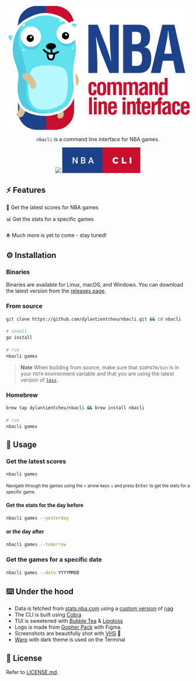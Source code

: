 <div align='center'>
<img src="screenshots/banner.svg">

`nbacli` is a command line interface for NBA games.

<p>
  <img src="https://forthebadge.com/images/badges/made-with-go.svg">
  <img src="screenshots/nba-cli.svg">
</p>
</div>

## ⚡️ Features

🏀 Get the latest scores for NBA games

📊 Get the stats for a specific games

⛹️ Much more is yet to come - stay tuned!

## ⚙️ Installation

### Binaries

Binaries are available for Linux, macOS, and Windows. You can download the latest version from the [releases page](https://github.com/dylantientcheu/nbacli/releases).

### From source

```bash
git clone https://github.com/dylantientcheu/nbacli.git && cd nbacli

# insall
go install

# run
nbacli games
```

> **Note**
> When building from source, make sure that `$GOPATH/bin` is in your `PATH` environment variable and
> that you are using the latest version of [`less`](http://greenwoodsoftware.com/less/).

### Homebrew

```bash
brew tap dylantientcheu/nbacli && brew install nbacli

# run
nbacli games
```

## 📖 Usage

### Get the latest scores

```bash
nbacli games
```

<small>Navigate through the games using the <kbd>↑</kbd> arrow keys <kbd>↓</kbd> and press <kbd>Enter</kbd> to get the stats for a specific game.</small>

#### Get the stats for the day before

```bash
nbacli games --yesterday
```

#### or the day after

```bash
nbacli games --tomorrow
```

### Get the games for a specific date

```bash
nbacli games --date YYYYMMDD
```

## ⌨️ Under the hood

* Data is fetched from [stats.nba.com](https://stats.nba.com) using a [custom version](./nag/) of [nag](https://github.com/ronaudinho/nag)
* The CLI is built using [Cobra](https://github.com/spf13/cobra)
* TUI is sweetened with [Bubble Tea](https://github.com/charmbracelet/bubbletea) & [Lipgloss](https://github.com/charmbracelet/lipgloss)
* Logo is made from [Gopher Pack](https://www.sketchappsources.com/free-source/4864-gophers-pack-sketch-freebie-resource.html) with  Figma.
* Screenshots are beautifully shot with [VHS](https://github.com/charmbracelet/vhs) 📸
* [Warp](https://www.warp.dev/) with dark theme is used on the Terminal

## 📝 License

Refer to [LICENSE.md](./LICENSE).
